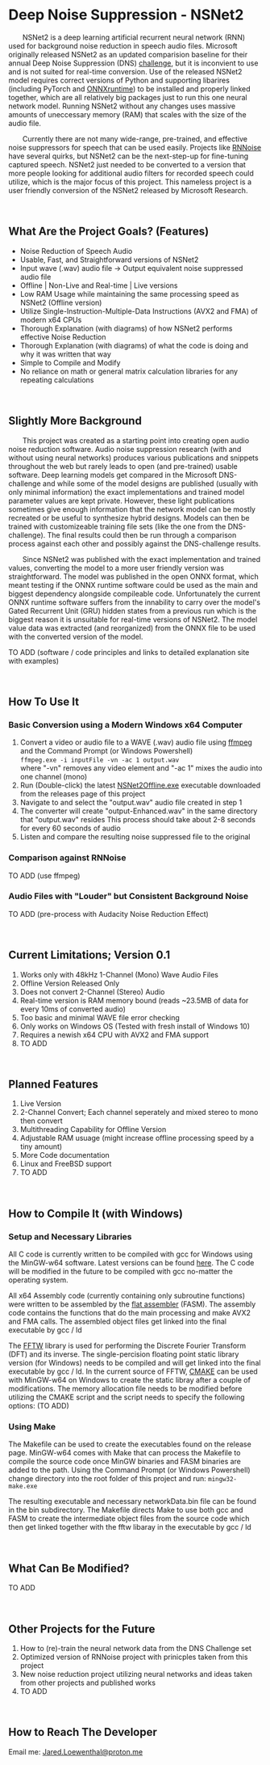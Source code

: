# Deep Noise Suppression - NSNet2
&emsp;&emsp;NSNet2 is a deep learning artificial recurrent neural network (RNN) used for background noise reduction in speech audio files. Microsoft originally released NSNet2 as an updated comparision baseline for their annual Deep Noise Suppression (DNS) [challenge](https://github.com/microsoft/DNS-Challenge/tree/master/NSNet2-baseline), but it is inconvient to use and is not suited for real-time conversion. Use of the released NSNet2 model requires correct versions of Python and supporting libarires (including PyTorch and [ONNXruntime](https://github.com/microsoft/onnxruntime)) to be installed and properly linked together, which are all relatively big packages just to run this one neural network model. Running NSNet2 without any changes uses massive amounts of uneccessary memory (RAM) that scales with the size of the audio file.

&emsp;&emsp;Currently there are not many wide-range, pre-trained, and effective noise suppressors for speech that can be used easily. Projects like [RNNoise](https://github.com/xiph/rnnoise) have several quirks, but NSNet2 can be the next-step-up for fine-tuning captured speech. NSNet2 just needed to be converted to a version that more people looking for additional audio filters for recorded speech could utilize, which is the major focus of this project. This nameless project is a user friendly conversion of the NSNet2 released by Microsoft Research.
  
&nbsp;

## What Are the Project Goals? (Features)
* Noise Reduction of Speech Audio
* Usable, Fast, and Straightforward versions of NSNet2
* Input wave (.wav) audio file -> Output equivalent noise suppressed audio file
* Offline | Non-Live and Real-time | Live versions
* Low RAM Usage while maintaining the same processing speed as NSNet2 (Offline version)
* Utilize Single-Instruction-Multiple-Data Instructions (AVX2 and FMA) of modern x64 CPUs
* Thorough Explanation (with diagrams) of how NSNet2 performs effective Noise Reduction
* Thorough Explanation (with diagrams) of what the code is doing and why it was written that way
* Simple to Compile and Modify
* No reliance on math or general matrix calculation libraries for any repeating calculations
  
&nbsp;

## Slightly More Background
&emsp;&emsp;This project was created as a starting point into creating open audio noise reduction software. Audio noise suppression research (with and without using neural networks) produces various publications and snippets throughout the web but rarely leads to open (and pre-trained) usable software. Deep learning models get compared in the Microsoft DNS-challenge and while some of the model designs are published (usually with only minimal information) the exact implementations and trained model parameter values are kept private. However, these light publications sometimes give enough information that the network model can be mostly recreated or be useful to synthesize hybrid designs. Models can then be trained with customizeable training file sets (like the one from the DNS-challenge). The final results could then be run through a comparison process against each other and possibly against the DNS-challenge results.

&emsp;&emsp;Since NSNet2 was published with the exact implementation and trained values, converting the model to a more user friendly version was straightforward. The model was published in the open ONNX format, which meant testing if the ONNX runtime software could be used as the main and biggest dependency alongside compileable code. Unfortunately the current ONNX runtime software suffers from the innability to carry over the model's Gated Recurrent Unit (GRU) hidden states from a previous run which is the biggest reason it is unsuitable for real-time versions of NSNet2. The model value data was extracted (and reorganized) from the ONNX file to be used with the converted version of the model.

TO ADD (software / code principles and links to detailed explanation site with examples)
  
&nbsp;

## How To Use It

### Basic Conversion using a Modern Windows x64 Computer
1. Convert a video or audio file to a WAVE (.wav) audio file using [ffmpeg](https://www.gyan.dev/ffmpeg/builds/ffmpeg-release-full-shared.7z) and the Command Prompt (or Windows Powershell)  
```ffmpeg.exe -i inputFile -vn -ac 1 output.wav```  
where "-vn" removes any video element and "-ac 1" mixes the audio into one channel (mono)
2. Run (Double-click) the latest [NSNet2Offline.exe](https://github.com/MediaEnhanced/DNS-NSNet2/releases/download/v0.1/NSNet2Offline.zip) executable downloaded from the releases page of this project
3. Navigate to and select the "output.wav" audio file created in step 1
4. The converter will create "output-Enhanced.wav" in the same directory that "output.wav" resides
This process should take about 2-8 seconds for every 60 seconds of audio
5. Listen and compare the resulting noise suppressed file to the original

### Comparison against RNNoise
TO ADD (use ffmpeg)

### Audio Files with "Louder" but Consistent Background Noise
TO ADD (pre-process with Audacity Noise Reduction Effect)
  
&nbsp;

## Current Limitations; Version 0.1
1. Works only with 48kHz 1-Channel (Mono) Wave Audio Files
2. Offline Version Released Only
3. Does not convert 2-Channel (Stereo) Audio
4. Real-time version is RAM memory bound (reads ~23.5MB of data for every 10ms of converted audio)
5. Too basic and minimal WAVE file error checking
6. Only works on Windows OS (Tested with fresh install of Windows 10)
7. Requires a newish x64 CPU with AVX2 and FMA support
8. TO ADD
  
&nbsp;

## Planned Features
1. Live Version
2. 2-Channel Convert; Each channel seperately and mixed stereo to mono then convert
3. Multithreading Capability for Offline Version
4. Adjustable RAM usuage (might increase offline processing speed by a tiny amount)
5. More Code documentation
6. Linux and FreeBSD support
7. TO ADD
  
&nbsp;

## How to Compile It (with Windows)

### Setup and Necessary Libraries
All C code is currently written to be compiled with gcc for Windows using the MinGW-w64 software. Latest versions can be found [here](https://winlibs.com/). The C code will be modified in the future to be compiled with gcc no-matter the operating system.

All x64 Assembly code (currently containing only subroutine functions) were written to be assembled by the [flat assembler](https://flatassembler.net/download.php) (FASM). The assembly code contains the functions that do the main processing and make AVX2 and FMA calls. The assembled object files get linked into the final executable by gcc / ld

The [FFTW](https://www.fftw.org/) library is used for performing the Discrete Fourier Transform (DFT) and its inverse. The single-percision floating point static library version (for Windows) needs to be compiled and will get linked into the final executable by gcc / ld. In the current source of FFTW, [CMAKE](https://cmake.org/) can be used with MinGW-w64 on Windows to create the static libray after a couple of modifications. The memory allocation file needs to be modified before utilizing the CMAKE script and the script needs to specify the following options: (TO ADD)

### Using Make
The Makefile can be used to create the executables found on the release page. MinGW-w64 comes with Make that can process the Makefile to compile the source code once MinGW binaries and FASM binaries are added to the path. Using the Command Prompt (or Windows Powershell) change directory into the root folder of this project and run: ```mingw32-make.exe```

The resulting executable and necessary networkData.bin file can be found in the bin subdirectory. The Makefile directs Make to use both gcc and FASM to create the intermediate object files from the source code which then get linked together with the fftw libaray in the executable by gcc / ld
  
&nbsp;

## What Can Be Modified?
TO ADD
  
&nbsp;

## Other Projects for the Future
1. How to (re)-train the neural network data from the DNS Challenge set
2. Optimized version of RNNoise project with prinicples taken from this project
3. New noise reduction project utilizing neural networks and ideas taken from other projects and published works
4. TO ADD
  
&nbsp;

## How to Reach The Developer
Email me: Jared.Loewenthal@proton.me
